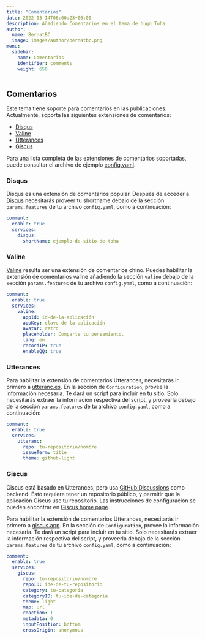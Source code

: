 ```yaml
---
title: "Comentarios"
date: 2022-03-14T06:00:23+06:00
description: Añadiendo Comentarios en el tema de hugo Toha
author:
  name: BernatBC
  image: images/author/bernatbc.png
menu:
  sidebar:
    name: Comentarios
    identifier: comments
    weight: 650
---
```

## Comentarios

Este tema tiene soporte para comentarios en las publicaciones. Actualmente, soporta las siguientes extensiones de comentarios:

- [Disqus](https://disqus.com/)
- [Valine](https://valine.js.org/)
- [Utterances](https://utteranc.es/)
- [Giscus](https://giscus.app/)

Para una lista completa de las extensiones de comentarios soportadas, puede consultar el archivo de ejemplo [config.yaml](https://github.com/hugo-toha/hugo-toha.github.io/blob/main/config.yaml).

### Disqus

Disqus es una extensión de comentarios popular. Después de acceder a [Disqus](https://disqus.com/) necesitarás proveer tu shortname debajo de la sección `params.features` de tu archivo `config.yaml`, como a continuación:

```yaml
comment:
  enable: true
  services:
    disqus:
      shortName: ejemplo-de-sitio-de-toha
```

### Valine

[Valine](https://valine.js.org/) resulta ser una extensión de comentarios chino. Puedes habilitar la extensión de comentarios valine añadiendo la sección `valine` debajo de la sección `params.features` de tu archivo `config.yaml`, como a continuación: 

```yaml
comment:
  enable: true
  services:
    valine:
      appId: id-de-la-aplicación
      appKey: clave-de-la-aplicación
      avatar: retro
      placeholder: Comparte tu pensamiento.
      lang: en
      recordIP: true
      enableQQ: true
```

### Utterances

Para habilitar la extensión de comentarios Utterances, necesitarás ir primero a [utteranc.es](https://utteranc.es/). En la sección de `Configuration`, provee la información necesaria. Te dará un script para incluir en tu sitio. Solo necesitarás extraer la información respectiva del script, y proveerla debajo de la sección `params.features` de tu archivo `config.yaml`, como a continuación: 

```yaml
comment:
  enable: true
  services:
    utteranc:
      repo: tu-repositorio/nombre
      issueTerm: title
      theme: github-light
```

### Giscus

Giscus está basado en Utterances, pero usa [GitHub Discussions](https://docs.github.com/en/discussions) como backend. Esto requiere tener un repositorio público, y permitir que la aplicación Giscus use tu repositorio. Las instrucciones de configuración se pueden encontrar en [Giscus home page](https://giscus.app/).

Para habilitar la extensión de comentarios Utterances, necesitarás ir primero a [giscus.app](https://giscus.app/). En la sección de `Configuration`, provee la información necesaria. Te dará un script para incluir en tu sitio. Solo necesitarás extraer la información respectiva del script, y proveerla debajo de la sección `params.features` de tu archivo `config.yaml`, como a continuación: 

```yaml
comment:
  enable: true
  services:
    giscus:
      repo: tu-repositorio/nombre
      repoID: ide-de-tu-repositorio
      category: tu-categoría
      categoryID: tu-ide-de-categoría
      theme: light
      map: url
      reaction: 1
      metadata: 0
      inputPosition: bottom
      crossOrigin: anonymous
```
